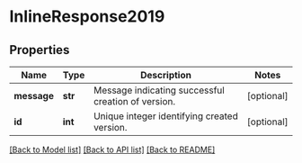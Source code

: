 # InlineResponse2019

## Properties
Name | Type | Description | Notes
------------ | ------------- | ------------- | -------------
**message** | **str** | Message indicating successful creation of version. | [optional] 
**id** | **int** | Unique integer identifying created version. | [optional] 

[[Back to Model list]](../README.md#documentation-for-models) [[Back to API list]](../README.md#documentation-for-api-endpoints) [[Back to README]](../README.md)

